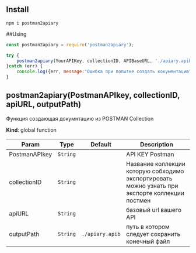 <a name="postman2apiary"></a>

## Install 
```npm
npm i postman2apiary
```

##Using
```javascript
const postman2apiary = require('postman2apiary');

try {
    postman2apiary(YourAPIKey, collectionID, APIBaseURL, './apiary.apib');
}catch (err) {
    console.log({err, message:"Ошибка при попытке создать кокументацию"});
}

```

## postman2apiary(PostmanAPIkey, collectionID, apiURL, outputPath)
Функция создающая докумнтацию из POSTMAN Collection

**Kind**: global function

| Param | Type | Default | Description |
| --- | --- | --- | --- |
| PostmanAPIkey | <code>String</code> |  | API KEY Postman |
| collectionID | <code>String</code> |  | Название коллекции которую собходимо экспортировать можно узнать при экспорте коллекции постмен |
| apiURL | <code>String</code> |  | базовый url вашего API |
| outputPath | <code>String</code> | <code>./apiary.apib</code> | путь в котором следует сохранить конечный файл |